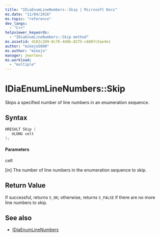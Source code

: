 ```yaml
---
title: "IDiaEnumLineNumbers::Skip | Microsoft Docs"
ms.date: "11/04/2016"
ms.topic: "reference"
dev_langs:
  - "C++"
helpviewer_keywords:
  - "IDiaEnumLineNumbers::Skip method"
ms.assetid: d182c269-8c76-4d8b-8275-c6807c5ae4e1
author: "mikejo5000"
ms.author: "mikejo"
manager: jmartens
ms.workload:
  - "multiple"
---
```

# IDiaEnumLineNumbers::Skip
Skips a specified number of line numbers in an enumeration sequence.

## Syntax

```C++
HRESULT Skip ( 
   ULONG celt
);
```

#### Parameters
 celt

[in] The number of line numbers in the enumeration sequence to skip.

## Return Value
 If successful, returns `S_OK`; otherwise, returns `S_FALSE` if there are no more line numbers to skip.

## See also
- [IDiaEnumLineNumbers](../../debugger/debug-interface-access/idiaenumlinenumbers.md)